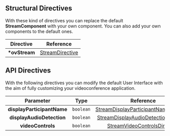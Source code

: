 <!-- start-dynamic-structural-directives-content -->
<!-- IMPORTANT: This table is not generated automatically. -->

## Structural Directives

With these kind of directives you can replace the default **StreamComponent** with your own component. You can also add your own components to the default ones.

| **Directive**  |  **Reference**   |
| :------------: | :--------------: |
| **\*ovStream** | [StreamDirective](../directives/StreamDirective.html) |

<!-- end-dynamic-structural-directives-content -->

## API Directives
With the following directives you can modify the default User Interface with the aim of fully customizing your videoconference application.

<!-- start-dynamic-api-directives-content -->
| **Parameter** | **Type** | **Reference** | 
|:--------------------------------: | :-------: | :---------------------------------------------: |
| **displayParticipantName** | `boolean` | [StreamDisplayParticipantNameDirective](../directives/StreamDisplayParticipantNameDirective.html) |
| **displayAudioDetection** | `boolean` | [StreamDisplayAudioDetectionDirective](../directives/StreamDisplayAudioDetectionDirective.html) |
| **videoControls** | `boolean` | [StreamVideoControlsDirective](../directives/StreamVideoControlsDirective.html) |
<!-- end-dynamic-api-directives-content -->
